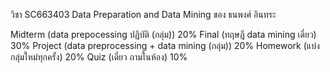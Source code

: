 วิชา SC663403 Data Preparation and Data Mining ของ ธนพงศ์ อินทระ

Midterm (data prepocessing ปฏิบัติ (กลุ่ม))               20%
Final (ทฤษฎี data mining เดี่ยว)                        30%
Project (data preprocessing + data mining (กลุ่ม))     20%
Homework (แบ่งกลุ่มใหม่ทุกครั้ง)                            20%
Quiz (เดี่ยว ถามในห้อง)                                  10%
